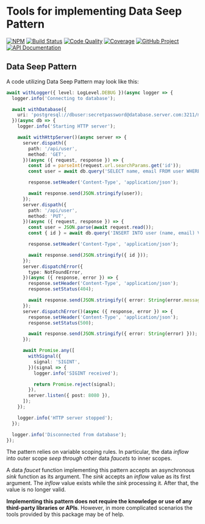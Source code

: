 # Tools for implementing Data Seep Pattern

[![NPM][npm-image]][npm-url]
[![Build Status][build-status-img]][build-status-link]
[![Code Quality][quality-img]][quality-link]
[![Coverage][coverage-img]][coverage-link]
[![GitHub Project][github-image]][github-url]
[![API Documentation][api-docs-image]][api documentation]

[npm-image]: https://img.shields.io/npm/v/data-seep.svg?logo=npm
[npm-url]: https://www.npmjs.com/package/data-seep
[build-status-img]: https://github.com/proc7ts/data-seep/workflows/Build/badge.svg
[build-status-link]: https://github.com/proc7ts/data-seep/actions?query=workflow:Build
[quality-img]: https://app.codacy.com/project/badge/Grade/7b713de99b284eb1960b7b3ad9abf730
[quality-link]: https://app.codacy.com/gh/proc7ts/data-seep/dashboard?utm_source=gh&utm_medium=referral&utm_content=&utm_campaign=Badge_grade
[coverage-img]: https://app.codacy.com/project/badge/Coverage/7b713de99b284eb1960b7b3ad9abf730
[coverage-link]: https://app.codacy.com/gh/proc7ts/data-seep/dashboard?utm_source=gh&utm_medium=referral&utm_content=&utm_campaign=Badge_coverage
[github-image]: https://img.shields.io/static/v1?logo=github&label=GitHub&message=project&color=informational
[github-url]: https://github.com/proc7ts/data-seep
[api-docs-image]: https://img.shields.io/static/v1?logo=typescript&label=API&message=docs&color=informational
[api documentation]: https://proc7ts.github.io/data-seep/

## Data Seep Pattern

A code utilizing Data Seep Pattern may look like this:

```typescript
await withLogger({ level: LogLevel.DEBUG })(async logger => {
  logger.info('Connecting to database');

  await withDatabase({
    uri: 'postgresql://dbuser:secretpassword@database.server.com:3211/mydb',
  })(async db => {
    logger.info('Starting HTTP server');

    await withHttpServer()(async server => {
      server.dispath({
        path: '/api/user',
        method: 'GET',
      })(async ({ request, response }) => {
        const id = parseInt(request.url.searchParams.get('id'));
        const user = await db.query('SELECT name, email FROM user WHERE id = :id', { id });

        response.setHeader('Content-Type', 'application/json');

        await response.send(JSON.stringify(user));
      });
      server.dispath({
        path: '/api/user',
        method: 'PUT',
      })(async ({ request, response }) => {
        const user = JSON.parse(await request.read());
        const { id } = await db.query('INSERT INTO user (name, email) VALUES (:name, :email) RETURNING id', user);

        response.setHeader('Content-Type', 'application/json');

        await response.send(JSON.stringify({ id }));
      });
      server.dispatchError({
        type: NotFoundError,
      })(async ({ response, error }) => {
        response.setHeader('Content-Type', 'application/json');
        response.setStatus(404);

        await response.send(JSON.stringify({ error: String(error.message) }));
      });
      server.dispatchError()(async ({ response, error }) => {
        response.setHeader('Content-Type', 'application/json');
        response.setStatus(500);

        await response.send(JSON.stringify({ error: String(error) }));
      });

      await Promise.any([
        withSignal({
          signal: 'SIGINT',
        })(signal => {
          logger.info('SIGINT received');

          return Promise.reject(signal);
        }),
        server.listen({ post: 8080 }),
      ]);
    });

    logger.info('HTTP server stopped');
  });

  logger.info('Disconnected from database');
});
```

The pattern relies on variable scoping rules. In particular, the data _inflow_ into outer scope _seep through_ other
data _faucets_ to inner scopes.

A data _faucet_ function implementing this pattern accepts an asynchronous _sink_ function as its argument.
The _sink_ accepts an _inflow_ value as its first argument. The _inflow_ value exists while the _sink_ processing it.
After that, the value is no longer valid.

**Implementing this pattern does not require the knowledge or use of any third-party libraries or APIs**. However,
in more complicated scenarios the tools provided by this package may be of help.
